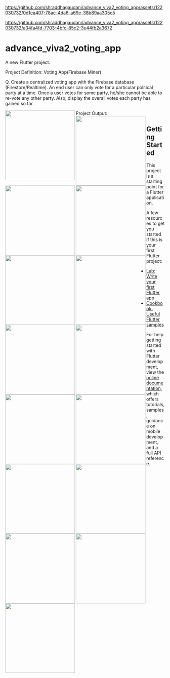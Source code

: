 
https://github.com/shraddhagaudani/advance_viva2_voting_app/assets/122030732/0d1ea407-78ae-4da6-a69e-38b89aa305c5

https://github.com/shraddhagaudani/advance_viva2_voting_app/assets/122030732/a34fa4fd-7703-4bfc-85c2-3e44fb2a3672
# advance_viva2_voting_app

A new Flutter project.

Project Definition: Voting App(Firebase Miner)

Q. Create a centralized voting app with the Firebase database (Firestore/Realtime). An end user can only vote for a particular political party at a time. Once a user votes for some party, he/she cannot be able to re-vote any other party. Also, display the overall votes each party has gained so far.


Project Output:
  <img align= "left" src="https://github.com/shraddhagaudani/advance_viva2_voting_app/assets/122030732/35a50bca-72c8-4549-864d-0499fdf14c38" width="220px">
  <img align= "left" src="https://github.com/shraddhagaudani/advance_viva2_voting_app/assets/122030732/705194f1-dcaf-4806-b982-a6b95eb86bcb" width="220px">
  <img align= "left" src="https://github.com/shraddhagaudani/advance_viva2_voting_app/assets/122030732/7ee2da26-3b8d-414e-a4a5-89a28fd6516a" width="220px">

  <img align= "left" src="https://github.com/shraddhagaudani/advance_viva2_voting_app/assets/122030732/29f68234-0ce0-448d-9620-87f29e07c6da" width="220px">
  <img align= "left" src="https://github.com/shraddhagaudani/advance_viva2_voting_app/assets/122030732/ea7667cf-7281-44f4-a7d2-ca81696eaa1b" width="220px">
  <img align= "left" src="https://github.com/shraddhagaudani/advance_viva2_voting_app/assets/122030732/451a595b-634f-4b64-b778-5505728b5178" width="220px">

  <img align= "left" src="https://github.com/shraddhagaudani/advance_viva2_voting_app/assets/122030732/ec9ef640-2d98-4d40-8c01-530e181a1c81" width="220px">
  <img align= "left" src="https://github.com/shraddhagaudani/advance_viva2_voting_app/assets/122030732/90646ab5-811d-414d-8089-5c3f3ccfb719" width="220px">
  <img align= "left" src="https://github.com/shraddhagaudani/advance_viva2_voting_app/assets/122030732/e47f0112-39eb-41f6-8653-6daa4e464279" width="220px">

  <img align= "left" src="https://github.com/shraddhagaudani/advance_viva2_voting_app/assets/122030732/3372f123-3d10-47ab-a0f0-f0bd2eaaa134" width="220px">
  <img align= "left" src="https://github.com/shraddhagaudani/advance_viva2_voting_app/assets/122030732/76585150-b178-4523-9783-03760f612511" width="220px">
  <img align= "left" src="https://github.com/shraddhagaudani/advance_viva2_voting_app/assets/122030732/b2fad36b-7c12-4e5d-9dce-c893c90b9eb1" width="220px">

  <img align= "left" src="https://github.com/shraddhagaudani/advance_viva2_voting_app/assets/122030732/a9ecfa23-7f75-412b-bdd6-7fd6923f899c" width="220px">
  <img align= "left" src="https://github.com/shraddhagaudani/advance_viva2_voting_app/assets/122030732/dabcac72-8ac3-4acf-935a-b7d20557f9e6" width="220px">
  <img align= "left" src="https://github.com/shraddhagaudani/advance_viva2_voting_app/assets/122030732/8bd49f72-e3b9-4306-ac7e-e13398507736" width="220px">



## Getting Started

This project is a starting point for a Flutter application.

A few resources to get you started if this is your first Flutter project:

- [Lab: Write your first Flutter app](https://docs.flutter.dev/get-started/codelab)
- [Cookbook: Useful Flutter samples](https://docs.flutter.dev/cookbook)

For help getting started with Flutter development, view the
[online documentation](https://docs.flutter.dev/), which offers tutorials,
samples, guidance on mobile development, and a full API reference.
